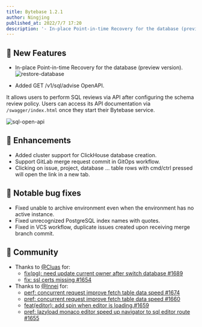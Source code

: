 ```yaml
---
title: Bytebase 1.2.1
author: Ningjing
published_at: 2022/7/7 17:20
description: '- In-place Point-in-time Recovery for the database (preview version). - Added GET /v1/sql/advise OpenAPI.'
---
```


## 🚀 New Features

- In-place Point-in-time Recovery for the database (preview version).
  ![restore-database](/content/changelog/1.2.1/restore-database.webp)

- Added GET /v1/sql/advise OpenAPI.

It allows users to perform SQL reviews via API after configuring the schema review policy. Users can access its API documentation via `/swagger/index.html` once they start their Bytebase service.

![sql-open-api](/content/changelog/1.2.1/sql-open-api.webp)

## 🎄 Enhancements

- Added cluster support for ClickHouse database creation.
- Support GitLab merge request commit in GitOps workflow.
- Clicking on issue, project, database … table rows with cmd/ctrl pressed will open the link in a new tab.

## 🐞 Notable bug fixes

- Fixed unable to archive environment even when the environment has no active instance.
- Fixed unrecognized PostgreSQL index names with quotes.
- Fixed in VCS workflow, duplicate issues created upon receiving merge branch commit.

## 🎠 Community

- Thanks to [@Cluas](https://github.com/Cluas) for:
  - [fix(pg): need update current owner after switch database #1689](https://github.com/bytebase/bytebase/pull/1689)
  - [fix: ssl certs missing #1654](https://github.com/bytebase/bytebase/pull/1654)
- Thanks to [@Innei](https://github.com/Innei) for:
  - [perf: concurrent request improve fetch table data speed #1674](https://github.com/bytebase/bytebase/pull/1674)
  - [pref: concurrent request improve fetch table data speed #1660](https://github.com/bytebase/bytebase/pull/1660)
  - [feat(editor): add spin when editor is loading.#1659](https://github.com/bytebase/bytebase/pull/1659)
  - [pref: lazyload monaco editor speed up navigator to sql editor route #1655](https://github.com/bytebase/bytebase/pull/1655)

<IncludeBlock url="/docs/get-started/install/install-upgrade"></IncludeBlock>

